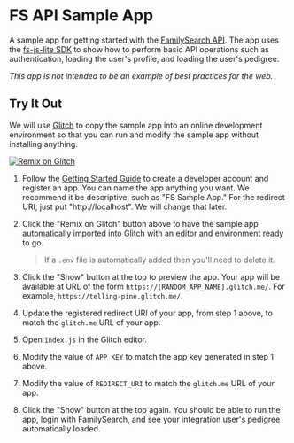 # FS API Sample App

A sample app for getting started with the [FamilySearch API](https://familysearch.org/developers/).
The app uses the [fs-js-lite SDK](https://github.com/FamilySearch/fs-js-lite)
to show how to perform basic API operations such as authentication, 
loading the user's profile, and loading the user's pedigree.

_This app is not intended to be an example of best practices for the web._

## Try It Out

We will use [Glitch](https://glitch.com/) to copy the sample app into an online
development environment so that you can run and modify the sample app without
installing anything.

[![Remix on Glitch](https://cdn.glitch.com/2703baf2-b643-4da7-ab91-7ee2a2d00b5b/remix-button.svg)](https://glitch.com/edit/#!/import/github/york-solutions/fs-sample-app)

1. Follow the [Getting Started Guide](https://familysearch.org/developers/docs/guides/getting-started) to 
create a developer account and register an app. You can name the app anything you
want. We recommend it be descriptive, such as "FS Sample App." For the redirect URI,
just put "http://localhost". We will change that later.

1. Click the "Remix on Glitch" button above to have the sample app automatically
imported into Glitch with an editor and environment ready to go.

    > If a `.env` file is automatically added then you'll need to delete it.

1. Click the "Show" button at the top to preview the app. Your app will be available 
at URL of the form `https://[RANDOM_APP_NAME].glitch.me/`. For example, 
`https://telling-pine.glitch.me/`.

1. Update the registered redirect URI of your app, from step 1 above, to match
the `glitch.me` URL of your app.

1. Open `index.js` in the Glitch editor. 

1. Modify the value of `APP_KEY` to match the app key generated in step 1 above.

1. Modify the value of `REDIRECT_URI` to match the `glitch.me` URL of your app.

1. Click the "Show" button at the top again. You should be able to run the app,
login with FamilySearch, and see your integration user's pedigree automatically loaded.